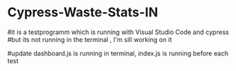 # Cypress-Waste-Stats-IN
#it is a testprogramm which is running with Visual Studio Code and cypress
#but its not running in the terminal , I'm sill working on it

#update dashboard.js is running in terminal, index.js is running before each test
